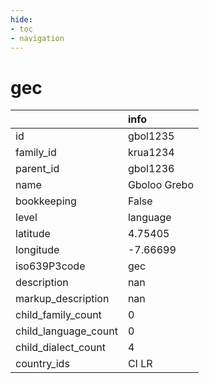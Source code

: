 ```yaml
---
hide:
- toc
- navigation
---
```

# gec
|                      | info         |
|:---------------------|:-------------|
| id                   | gbol1235     |
| family_id            | krua1234     |
| parent_id            | gbol1236     |
| name                 | Gboloo Grebo |
| bookkeeping          | False        |
| level                | language     |
| latitude             | 4.75405      |
| longitude            | -7.66699     |
| iso639P3code         | gec          |
| description          | nan          |
| markup_description   | nan          |
| child_family_count   | 0            |
| child_language_count | 0            |
| child_dialect_count  | 4            |
| country_ids          | CI LR        |